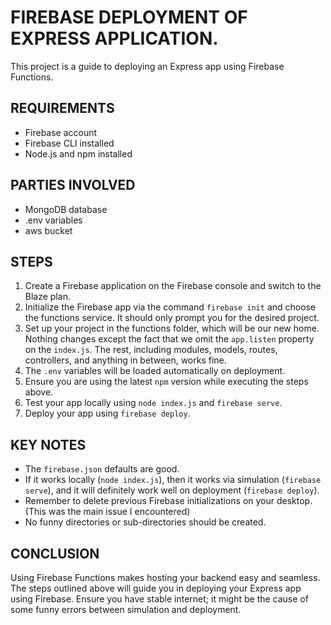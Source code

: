 # FIREBASE DEPLOYMENT OF EXPRESS APPLICATION.

This project is a guide to deploying an Express app using Firebase Functions.

## REQUIREMENTS

- Firebase account
- Firebase CLI installed
- Node.js and npm installed

## PARTIES INVOLVED

- MongoDB database
- .env variables
- aws bucket

## STEPS

1. Create a Firebase application on the Firebase console and switch to the Blaze plan.
2. Initialize the Firebase app via the command `firebase init` and choose the functions service. It should only prompt you for the desired project.
3. Set up your project in the functions folder, which will be our new home. Nothing changes except the fact that we omit the `app.listen` property on the `index.js`. The rest, including modules, models, routes, controllers, and anything in between, works fine.
4. The `.env` variables will be loaded automatically on deployment.
5. Ensure you are using the latest `npm` version while executing the steps above.
6. Test your app locally using `node index.js` and `firebase serve`.
7. Deploy your app using `firebase deploy`.

## KEY NOTES

- The `firebase.json` defaults are good.
- If it works locally (`node index.js`), then it works via simulation (`firebase serve`), and it will definitely work well on deployment (`firebase deploy`).
- Remember to delete previous Firebase initializations on your desktop. (This was the main issue I encountered)
- No funny directories or sub-directories should be created.

## CONCLUSION

Using Firebase Functions makes hosting your backend easy and seamless. The steps outlined above will guide you in deploying your Express app using Firebase.
Ensure you have stable internet; it might be the cause of some funny errors between simulation and deployment.
